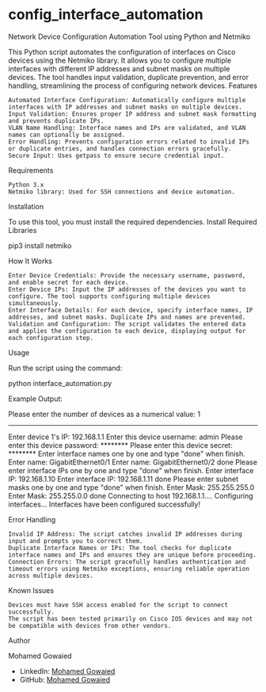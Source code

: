 # config_interface_automation

Network Device Configuration Automation Tool using Python and Netmiko

This Python script automates the configuration of interfaces on Cisco devices using the Netmiko library. It allows you to configure multiple interfaces with different IP addresses and subnet masks on multiple devices. The tool handles input validation, duplicate prevention, and error handling, streamlining the process of configuring network devices.
Features

    Automated Interface Configuration: Automatically configure multiple interfaces with IP addresses and subnet masks on multiple devices.
    Input Validation: Ensures proper IP address and subnet mask formatting and prevents duplicate IPs.
    VLAN Name Handling: Interface names and IPs are validated, and VLAN names can optionally be assigned.
    Error Handling: Prevents configuration errors related to invalid IPs or duplicate entries, and handles connection errors gracefully.
    Secure Input: Uses getpass to ensure secure credential input.

Requirements

    Python 3.x
    Netmiko library: Used for SSH connections and device automation.

Installation

To use this tool, you must install the required dependencies.
Install Required Libraries

pip3 install netmiko

How It Works

    Enter Device Credentials: Provide the necessary username, password, and enable secret for each device.
    Enter Device IPs: Input the IP addresses of the devices you want to configure. The tool supports configuring multiple devices simultaneously.
    Enter Interface Details: For each device, specify interface names, IP addresses, and subnet masks. Duplicate IPs and names are prevented.
    Validation and Configuration: The script validates the entered data and applies the configuration to each device, displaying output for each configuration step.

Usage

Run the script using the command:

python interface_automation.py

Example Output:

Please enter the number of devices as a numerical value: 1
*****************
Enter device 1's IP: 192.168.1.1
Enter this device username: admin
Please enter this device password: ********
Please enter this device secret: ********
Enter interface names one by one and type "done" when finish.
Enter name: GigabitEthernet0/1
Enter name: GigabitEthernet0/2
done
Please enter interface IPs one by one and type "done" when finish.
Enter interface IP: 192.168.1.10
Enter interface IP: 192.168.1.11
done
Please enter subnet masks one by one and type "done" when finish.
Enter Mask: 255.255.255.0
Enter Mask: 255.255.0.0
done
Connecting to host 192.168.1.1....
Configuring interfaces...
Interfaces have been configured successfully!

Error Handling

    Invalid IP Address: The script catches invalid IP addresses during input and prompts you to correct them.
    Duplicate Interface Names or IPs: The tool checks for duplicate interface names and IPs and ensures they are unique before proceeding.
    Connection Errors: The script gracefully handles authentication and timeout errors using Netmiko exceptions, ensuring reliable operation across multiple devices.

Known Issues

    Devices must have SSH access enabled for the script to connect successfully.
    The script has been tested primarily on Cisco IOS devices and may not be compatible with devices from other vendors.

Author

Mohamed Gowaied
- LinkedIn: [Mohamed Gowaied](https://www.linkedin.com/in/mohamed-gowaied/)
- GitHub: [Mohamed Gowaied](https://github.com/gowaied)
